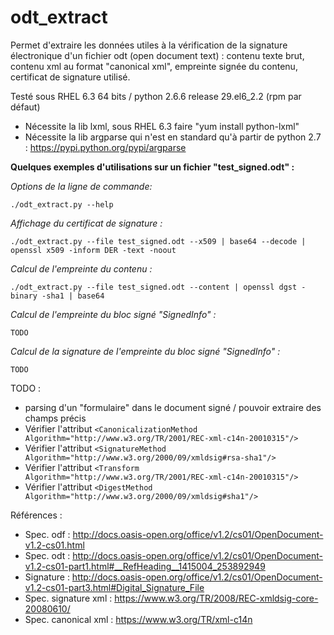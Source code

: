 # odt_extract

Permet d'extraire les données utiles à la vérification de la signature électronique d'un fichier odt (open document text) : contenu texte brut, contenu xml au format "canonical xml", empreinte signée du contenu, certificat de signature utilisé.

Testé sous RHEL 6.3 64 bits / python 2.6.6 release 29.el6_2.2 (rpm par défaut)
- Nécessite la lib lxml, sous RHEL 6.3 faire "yum install python-lxml"
- Nécessite la lib argparse qui n'est en standard qu'à partir de python 2.7 : https://pypi.python.org/pypi/argparse

__Quelques exemples d'utilisations sur un fichier "test_signed.odt" :__

_Options de la ligne de commande:_

`./odt_extract.py --help`

_Affichage du certificat de signature :_

`./odt_extract.py --file test_signed.odt --x509 | base64 --decode | openssl x509 -inform DER -text -noout`

_Calcul de l'empreinte du contenu :_

`./odt_extract.py --file test_signed.odt --content | openssl dgst -binary -sha1 | base64`

_Calcul de l'empreinte du bloc signé "SignedInfo" :_

`TODO`

_Calcul de la signature de l'empreinte du bloc signé "SignedInfo" :_

`TODO`

TODO :
- parsing d'un "formulaire" dans le document signé / pouvoir extraire des champs précis
- Vérifier l'attribut `<CanonicalizationMethod Algorithm="http://www.w3.org/TR/2001/REC-xml-c14n-20010315"/>`
- Vérifier l'attribut `<SignatureMethod Algorithm="http://www.w3.org/2000/09/xmldsig#rsa-sha1"/>`
- Vérifier l'attribut `<Transform Algorithm="http://www.w3.org/TR/2001/REC-xml-c14n-20010315"/>`
- Vérifier l'attribut `<DigestMethod Algorithm="http://www.w3.org/2000/09/xmldsig#sha1"/>`

Références :
- Spec. odf : http://docs.oasis-open.org/office/v1.2/cs01/OpenDocument-v1.2-cs01.html
- Spec. odt : http://docs.oasis-open.org/office/v1.2/cs01/OpenDocument-v1.2-cs01-part1.html#__RefHeading__1415004_253892949
- Signature : http://docs.oasis-open.org/office/v1.2/cs01/OpenDocument-v1.2-cs01-part3.html#Digital_Signature_File
- Spec. signature xml : https://www.w3.org/TR/2008/REC-xmldsig-core-20080610/
-  Spec. canonical xml : https://www.w3.org/TR/xml-c14n
